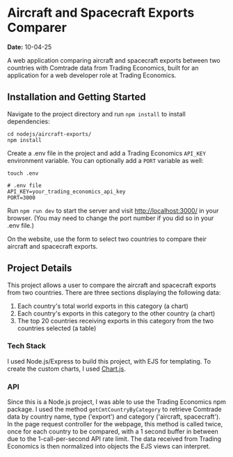 # Aircraft and Spacecraft Exports Comparer

**Date:** 10-04-25

A web application comparing aircraft and spacecraft exports between two countries with Comtrade data from Trading Economics, built for an application for a web developer role at Trading Economics. 

## Installation and Getting Started

Navigate to the project directory and run `npm install` to install dependencies:

```
cd nodejs/aircraft-exports/
npm install
```

Create a .env file in the project and add a Trading Economics `API_KEY` environment variable. You can optionally add a `PORT` variable as well:

```
touch .env
```

```
# .env file
API_KEY=your_trading_economics_api_key
PORT=3000
```

Run `npm run dev` to start the server and visit [http://localhost:3000/](http://localhost:3000/) in your browser. (You may need to change the port number if you did so in your .env file.) 

On the website, use the form to select two countries to compare their aircraft and spacecraft exports.

## Project Details

This project allows a user to compare the aircraft and spacecraft exports from two countries. There are three sections displaying the following data:

1. Each country's total world exports in this category (a chart)
2. Each country's exports in this category to the other country (a chart)
3. The top 20 countries receiving exports in this category from the two countries selected (a table)

### Tech Stack

I used Node.js/Express to build this project, with EJS for templating. To create the custom charts, I used [Chart.js](https://www.chartjs.org/). 

### API

Since this is a Node.js project, I was able to use the Trading Economics npm package. I used the method `getCmtCountryByCategory` to retrieve Comtrade data by country name, type ('export') and category ('aircraft, spacecraft'). In the page request controller for the webpage, this method is called twice, once for each country to be compared, with a 1 second buffer in between due to the 1-call-per-second API rate limit. The data received from Trading Economics is then normalized into objects the EJS views can interpret.